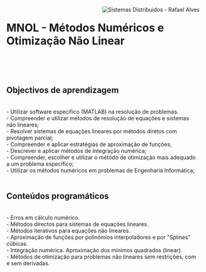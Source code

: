 <img src="https://upload.wikimedia.org/wikipedia/commons/9/93/EEUMLOGO.png" alt="Sistemas Distribuidos - Rafael Alves" align="right"/>
<h1>MNOL - Métodos Numéricos e Otimização Não Linear</h1><br><br><br>
<h2>Objectivos de aprendizagem</h2><br>
- Utilizar software específico (MATLAB) na resolução de problemas.<br>
- Compreender e utilizar métodos de resolução de equações e sistemas não lineares;<br>
- Resolver sistemas de equações lineares por métodos diretos com pivotagem parcial;<br>
- Compreender e aplicar estratégias de aproximação de funções;<br>
- Descrever e aplicar métodos de integração numérica;<br>
- Compreender, escolher e utilizar o método de otimização mais adequado a um problema específico;<br>
- Utilizar os métodos numéricos em problemas de Engenharia Informática;
<br><br>
<h2>Conteúdos programáticos</h2><br>
- Erros em cálculo numérico. <br>
- Métodos directos para sistemas de equações lineares. <br>
- Métodos iterativos para equações não lineares. <br>
- Aproximação de funções por polinómios interpoladores e por "Splines" cúbicas.<br>
- Integração numérica. Aproximação dos mínimos quadrados (linear). <br>
- Métodos de otimização para problemas não lineares sem restrições, com e sem derivadas.
